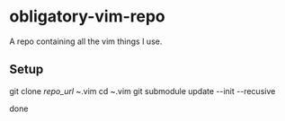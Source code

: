 # obligatory-vim-repo
A repo containing all the vim things I use.

## Setup

git clone *repo_url* ~.vim
cd ~.vim
git submodule update --init --recusive

done
